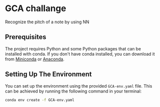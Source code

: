 # GCA challange

Recognize the pitch of a note by using NN

## Prerequisites

The project requires Python and some Python packages that can be installed with conda. If you don't have conda installed, you can download it from [Miniconda](https://docs.conda.io/en/latest/miniconda.html) or [Anaconda](https://www.anaconda.com/products/distribution). 

## Setting Up The Environment

You can set up the environment using the provided `GCA-env.yaml` file. This can be achieved by running the following command in your terminal:

```bash
conda env create -f GCA-env.yaml
```

